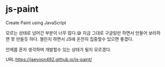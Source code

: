 # js-paint

Create Paint using JavaScript

모르는 상태로 넘어간 부분이 너무 많다.😪
지금 그대로 구글링만 하면서 만들어 보라하면 못 만들듯 하다.
챌린지 하면서 JS에 온전히 집중할수 있으면 좋겠다.

언제쯤 혼자 생각하며 개발할수 있는 상태가 될지 모르겠다.

URL:https://jaeyoon492.github.io/js-paint/
